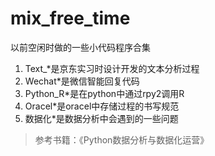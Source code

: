 # mix_free_time
以前空闲时做的一些小代码程序合集
1. Text_\*是京东实习时设计开发的文本分析过程
2. Wechat\*是微信智能回复代码
3. Python_R\*是在python中通过rpy2调用R
4. Oracel\*是oracel中存储过程的书写规范
5. 数据化\*是数据分析中会遇到的一些问题  
> 参考书籍：《Python数据分析与数据化运营》